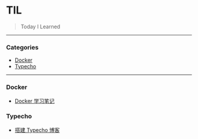 # TIL
> Today I Learned

---

### Categories

* [Docker](#docker)
* [Typecho](#typecho)

---

### Docker

- [Docker 学习笔记](docker/docker-tutorial.md)

### Typecho

- [搭建 Typecho 博客](typecho/create-typecho-blog.md)
